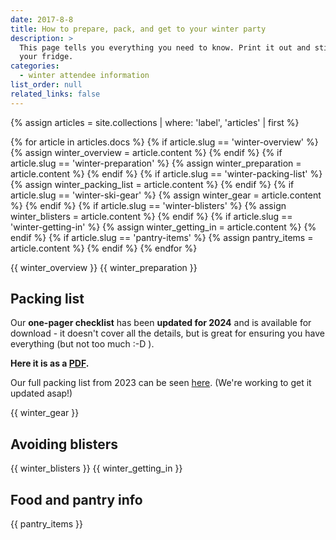 ```yaml
---
date: 2017-8-8
title: How to prepare, pack, and get to your winter party
description: >
  This page tells you everything you need to know. Print it out and stick it to
  your fridge.
categories:
  - winter attendee information
list_order: null
related_links: false
---
```


{% assign articles = site.collections | where: 'label', 'articles' | first %}

{% for article in articles.docs %}
  {% if article.slug == 'winter-overview' %}
    {% assign winter_overview = article.content %}
  {% endif %}
  {% if article.slug == 'winter-preparation' %}
    {% assign winter_preparation = article.content %}
  {% endif %}
  {% if article.slug == 'winter-packing-list' %}
    {% assign winter_packing_list = article.content %}
  {% endif %}
  {% if article.slug == 'winter-ski-gear' %}
    {% assign winter_gear = article.content %}
  {% endif %}
  {% if article.slug == 'winter-blisters' %}
    {% assign winter_blisters = article.content %}
  {% endif %}
  {% if article.slug == 'winter-getting-in' %}
    {% assign winter_getting_in = article.content %}
  {% endif %}
  {% if article.slug == 'pantry-items' %}
    {% assign pantry_items = article.content %}
  {% endif %}
{% endfor %}

{{ winter_overview }}
{{ winter_preparation }}

## Packing list

Our **one-pager checklist** has been **updated for 2024** and is available for
download - it doesn't cover all the details, but is great for ensuring you have
everything (but not too much :-D ).

**Here it is as a [PDF](/downloads/Packing%20list%20one%20pager%202024.pdf).**

Our full packing list from 2023 can be seen [here](../winter-packing-list/).
(We're working to get it updated asap!)

{{ winter_gear }}

## Avoiding blisters

{{ winter_blisters }}
{{ winter_getting_in }}

## Food and pantry info

{{ pantry_items }}
